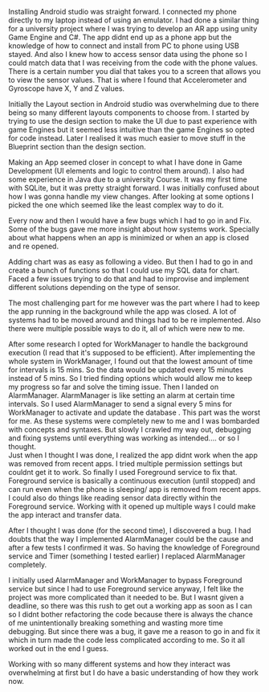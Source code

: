 Installing Android studio was straight forward. I connected my phone directly to my laptop instead of using an emulator. I had done a similar thing for a university project where I was trying to develop an AR app using unity Game Engine and C#. The app didnt end up as a phone app but the knowledge of how to connect and install from PC to phone using USB stayed. And also I knew how to access sensor data using the phone so I could match data that I was receiving from the code with the phone values. There is a certain number you dial that takes you to a screen that allows you to view the sensor values. That is where I 
found that Accelerometer and Gyroscope have X, Y  and Z values.

Initially the Layout section in Android studio was overwhelming due to there being so many different layouts components to choose from. I started by trying to use the design section to make the UI due to past experience with game Engines but it seemed less intuitive than the game Engines so opted for code instead. Later I realised it was much easier to move stuff in the Blueprint section than the design section. 

Making an App seemed closer in concept to what I have done in Game Development (UI elements and logic to control them around). I also had some experience in Java due to a university Course. 
It was my first time with SQLite, but it was pretty straight forward. I was initially confused about how I was gonna handle my view changes. After looking at some options I picked the one which seemed like the least complex way to do it. 

Every now and then I would have a few bugs which I had to go in and Fix. Some of the bugs gave me more insight about how systems work. Specially about what happens when an app is minimized or when an app is closed and re opened.

Adding chart was as easy as following a video. But then I had to go in and create a bunch of functions so that I could use my SQL data for chart. Faced a few issues trying to do that and had to improvise and implement different solutions depending on the type of sensor.

The most challenging part for me however was the part where I had to keep the app running in the background while the app was closed. A lot of systems had to be moved around and things had to be re implemented. Also there were multiple possible ways to do it, all of which were new to me. 

After some research I opted for WorkManager to handle the background execution (I read that it's supposed to be efficient). After implementing the whole system in WorkManager, I found out that the lowest amount of time for intervals is 15 mins.
So the data would be updated every 15 minutes instead of 5 mins. So I tried finding options which would allow me to keep my progress so far and solve the timing issue.
Then I landed on AlarmManager. AlarmManager is like setting an alarm at certain time intervals.
So I used AlarmManager to send a signal every 5 mins for WorkManager to activate and update the database . This part was the worst for me. As these systems were completely new to me and I was bombarded with concepts and syntaxes. But slowly I crawled my way out, debugging and fixing systems until everything was working as intended.... or so I thought.  
Just when I thought I was done, I realized the app didnt work when the app was removed from recent apps. I tried multiple permission settings but couldnt get it to work. So finally I used Foreground service to fix that. 
Foreground service is basically a continuous execution (until stopped) and can run even when the phone is sleeping/ app is removed from recent apps. I could also do things like reading sensor data directly within the Foreground service. Working with it opened up multiple ways I could make the app interact and transfer data. 

After I thought I was done (for the second time), I discovered a bug. I had doubts that the way I implemented AlarmManager could be the cause and after a few tests I confirmed it was. So having the knowledge of
Foreground service and Timer (something I tested earlier) I replaced AlarmManager completely. 

I initially used AlarmManager and WorkManager to bypass Foreground service but since I had to use Foreground service anyway, I felt like the project was more complicated than it needed to be. But I wasnt given a deadline, so there was this rush to get out a working app as soon as I can so I didnt bother refactoring the code because there is always the chance of me unintentionally breaking something and wasting more time debugging. But since there was a bug, it gave me a reason to go in and fix it which in turn made the code less complicated according to me. So it all worked out in the end I guess.

Working with so many different systems and how they interact was overwhelming at first but I do have a basic understanding of how they work now.


